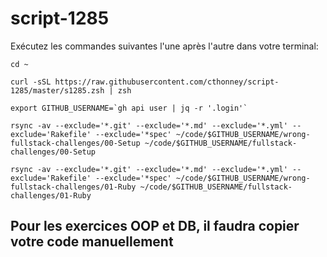 # script-1285

Exécutez les commandes suivantes l'une après l'autre dans votre terminal:
```
cd ~
```

```
curl -sSL https://raw.githubusercontent.com/cthonney/script-1285/master/s1285.zsh | zsh
```





```
export GITHUB_USERNAME=`gh api user | jq -r '.login'`
```
```
rsync -av --exclude='*.git' --exclude='*.md' --exclude='*.yml' --exclude='Rakefile' --exclude='*spec' ~/code/$GITHUB_USERNAME/wrong-fullstack-challenges/00-Setup ~/code/$GITHUB_USERNAME/fullstack-challenges/00-Setup

```
```
rsync -av --exclude='*.git' --exclude='*.md' --exclude='*.yml' --exclude='Rakefile' --exclude='*spec' ~/code/$GITHUB_USERNAME/wrong-fullstack-challenges/01-Ruby ~/code/$GITHUB_USERNAME/fullstack-challenges/01-Ruby

```



## Pour les exercices OOP et DB, il faudra copier votre code manuellement 
